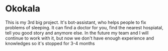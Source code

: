 # Okokala

This is my 3rd big project. It's bot-assistant, who helps people to fix problems of sleeping. It can find a doctor for you, find the nearest hospiatal, tell you good story and anymore else. In the future my team and I will continue to work with it, but now we don't have enough experience and knowledges so it's stopped for 3-4 months
